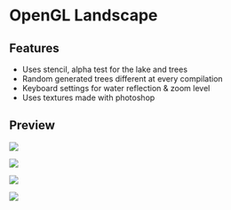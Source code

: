 # OpenGL Landscape

## Features

- Uses stencil, alpha test for the lake and trees
- Random generated trees different at every compilation
- Keyboard settings for water reflection & zoom level
- Uses textures made with photoshop

## Preview

![](https://imgur.com/eQScRCs)

![](https://imgur.com/gFiXOCI)

![](https://imgur.com/iZTz8OJ)

![](https://imgur.com/5StzaY4)
